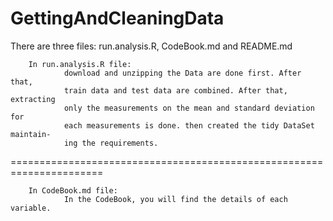 GettingAndCleaningData
======================

There are three files: run.analysis.R, CodeBook.md and README.md

        In run.analysis.R file:
                download and unzipping the Data are done first. After that, 
                train data and test data are combined. After that, extracting 
                only the measurements on the mean and standard deviation for 
                each measurements is done. then created the tidy DataSet maintain-
                ing the requirements.
======================================================================

        In CodeBook.md file:
                In the CodeBook, you will find the details of each variable.


